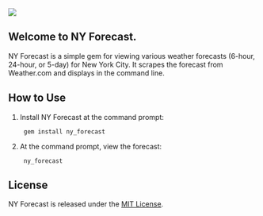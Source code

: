 <img src="https://badge.fury.io/rb/ny_forecast.png">

## Welcome to NY Forecast.

NY Forecast is a simple gem for viewing various weather forecasts (6-hour, 24-hour, or 5-day) for New York City. It scrapes the forecast from Weather.com and displays in the command line.

## How to Use

1. Install NY Forecast at the command prompt:

        gem install ny_forecast

2. At the command prompt, view the forecast:

        ny_forecast

## License

NY Forecast is released under the [MIT License](http://www.opensource.org/licenses/MIT).
